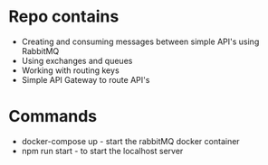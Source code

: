 # Repo contains

- Creating and consuming messages between simple API's using RabbitMQ
- Using exchanges and queues
- Working with routing keys
- Simple API Gateway to route API's

# Commands
- docker-compose up - start the rabbitMQ docker container
- npm run start - to start the localhost server

